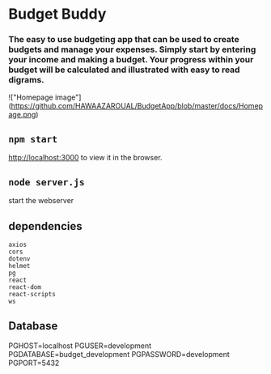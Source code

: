 # Budget Buddy 

### The easy to use budgeting app that can be used to create budgets and manage your expenses. Simply start by entering your income and making a budget. Your progress within your budget will be calculated and illustrated with easy to read digrams.

!["Homepage image"] (https://github.com/HAWAAZAROUAL/BudgetApp/blob/master/docs/Homepage.png)


## `npm start`
 [http://localhost:3000](http://localhost:3000) to view it in the browser.

## `node server.js`
 start the webserver
 
## dependencies
    axios
    cors 
    dotenv 
    helmet 
    pg 
    react 
    react-dom
    react-scripts
    ws
## Database

PGHOST=localhost
PGUSER=development
PGDATABASE=budget_development
PGPASSWORD=development
PGPORT=5432






